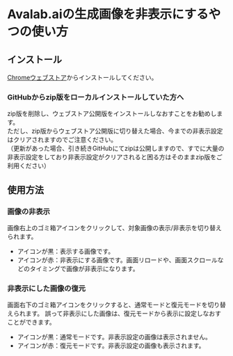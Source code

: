 # Avalab.aiの生成画像を非表示にするやつの使い方

## インストール
[Chromeウェブストア](https://chromewebstore.google.com/detail/avalabai%E3%81%AE%E7%94%9F%E6%88%90%E7%94%BB%E5%83%8F%E3%82%92%E9%9D%9E%E8%A1%A8%E7%A4%BA%E3%81%AB%E3%81%99%E3%82%8B%E3%82%84%E3%81%A4/fbclhllnfobiljecgjlboegnjhepondh)からインストールしてください。

### GitHubからzip版をローカルインストールしていた方へ
zip版を削除し、ウェブストア公開版をインストールしなおすことをお勧めします。  
ただし、zip版からウェブストア公開版に切り替えた場合、今までの非表示設定はクリアされますのでご注意ください。  
（更新があった場合、引き続きGitHubにてzipは公開しますので、すでに大量の非表示設定をしており非表示設定がクリアされると困る方はそのままzip版をご利用ください）

## 使用方法
### 画像の非表示
画像右上のゴミ箱アイコンをクリックして、対象画像の表示/非表示を切り替えられます。
- アイコンが黒：表示する画像です。
- アイコンが赤：非表示にする画像です。画面リロードや、画面スクロールなどのタイミングで画像が非表示になります。

### 非表示にした画像の復元
画面右下のゴミ箱アイコンをクリックすると、通常モードと復元モードを切り替えられます。
誤って非表示にした画像は、復元モードから表示に設定しなおすことができます。
- アイコンが黒：通常モードです。非表示設定の画像は表示されません。
- アイコンが赤：復元モードです。非表示設定の画像も表示されます。
